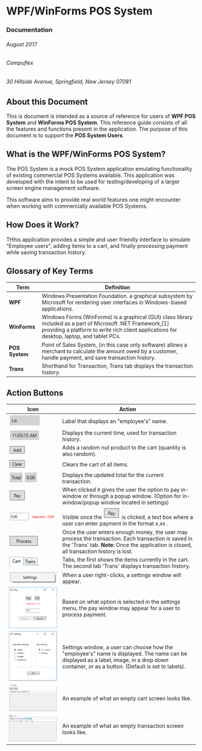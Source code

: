 # WPF/WinForms POS System
### Documentation
###### August 2017
###### Compuflex
###### 30 Hillside Avenue, Springfield, New Jersey 07081


## About this Document
This is document is intended as a source of reference for users of __WPF POS System__ and __WinForms POS System__. This reference guide consists of all the features and functions present in the application. 
The purpose of this document is to support the **POS System Users**.

## What is the WPF/WinForms POS System?
The POS System is a mock POS System application emulating functionality of existing commercial POS Systems available. This application was developed with the intent to be used for testing/developing of a larger screen engine management software.

This software aims to provide real world features one might encounter when working with commercially available POS Systems.

## How Does it Work?
THhis application provides a simple and user friendly interface to simulate "Employee users", adding items to a cart, and finally processing payment while saving transaction history.

## Glossary of Key Terms
| **Term**       | Definition                                                                                                                                                      |
|----------------|-----------------------------------------------------------------------------------------------------------------------------------------------------------------|
| **WPF**        | Windows Presentation Foundation. a graphical subsystem by Microsoft for rendering user interfaces in Windows-based applications.                                |
| **WinForms**      | Windows Forms (WinForms) is a graphical (GUI) class library included as a part of Microsoft .NET Framework,[1] providing a platform to write rich client applications for desktop, laptop, and tablet PCs. |
| **POS System** | Point of Sales System, (in this case only software) allows a merchant to calculate the amount owed by a customer, handle payment, and save transaction history. |
| **Trans**      | Shorthand for Transaction, Trans tab displays the transaction history. |

## Action Buttons
| Icon                               | Action                                                                                                                                                                                            |
|------------------------------------|---------------------------------------------------------------------------------------------------------------------------------------------------------------------------------------------------|
| ![Name Label][label]               | Label that displays an "employee's" name.                                                                                                                                                         |
| ![Time Label][timeStamp]           | Displays the current time, used for transaction history.                                                                                                                                          |
| ![Add Button][addBtn]              | Adds a random nut product to the cart (quantity is also random).                                                                                                                                  |
| ![Clear Button][clearBtn]          | Clears the cart of all items.                                                                                                                                                                     |
| ![Total Label][totalLabel]         | Displays the updated total for the current transaction.                                                                                                                                           |
| ![Pay Button][payBtn]              | When clicked it gives the user the option to pay in-window or through a popup window. (Option for in-window/popup window located in settings)                                                     |
| ![TenderInWindow][tenderInWindow]  | Visible once the ![Pay Button][payBtn] is clicked, a text box where a user can enter payment in the format x.xx .                                                                                 |
| ![Process][processBtn]             | Once the user enters enough money, the user may process the transaction. Each transaction is saved in the 'Trans' tab. **Note:** Once the application is closed, all transaction history is lost. |
| ![tabs][tabs]                      | Tabs, the first shows the items currently in the cart. The second tab 'Trans' displays transaction history.                                                                                       |
| ![Settings][settings]              | When a user right-clicks, a settings window will appear.                                                                                                                                          |
| ![payWindow][payWindow]            | Based on what option is selected in the settings menu, the pay window may appear for a user to process payment.                                                                                   |
| ![Settings Window][settingsWindow] | Settings window, a user can choose how the "employee's" name is displayed. The name can be displayed as a label, image, in a drop down container, or as a button. (Default is set to labels).     |
| ![Empty Cart][emptyCart]           | An example of what an empty cart screen looks like.                                                                                                                                               |
| ![Empty Transaction][emptyTrans]   | An example of what an empty transaction screen looks like.                                                                                                                                        |


[label]: https://github.com/carlos42044/Wpf_POS_system/blob/master/img/label.PNG "Label"
[timeStamp]: https://github.com/carlos42044/Wpf_POS_system/blob/master/img/timeStamp.PNG "Time Stamp"
[addBtn]: https://github.com/carlos42044/Wpf_POS_system/blob/master/img/addBtn.PNG "Add Button"
[clearBtn]: https://github.com/carlos42044/Wpf_POS_system/blob/master/img/clearBtn.PNG "Clear Button"
[totalLabel]: https://github.com/carlos42044/Wpf_POS_system/blob/master/img/totalLabel.PNG "Total Label"
[payBtn]: https://github.com/carlos42044/Wpf_POS_system/blob/master/img/payBtn.PNG "Pay Button"
[tenderInWindow]: https://github.com/carlos42044/Wpf_POS_system/blob/master/img/tenderInWindow.PNG "Tender in Window"
[processBtn]: https://github.com/carlos42044/Wpf_POS_system/blob/master/img/processBtn.PNG "Process Button"
[tabs]: https://github.com/carlos42044/Wpf_POS_system/blob/master/img/tabs.PNG "Tabs"
[settings]: https://github.com/carlos42044/Wpf_POS_system/blob/master/img/settings.PNG "Settings"
[payWindow]: https://github.com/carlos42044/Wpf_POS_system/blob/master/img/payWindow.PNG "Pay Window"
[settingsWindow]: https://github.com/carlos42044/Wpf_POS_system/blob/master/img/settingsWindow.PNG "Settings Window"
[emptyCart]: https://github.com/carlos42044/Wpf_POS_system/blob/master/img/emptyCartScreen.PNG "Empty Cart Screen"
[emptyTrans]: https://github.com/carlos42044/Wpf_POS_system/blob/master/img/emptyTransScreen.PNG "Empty Trans Screen"








